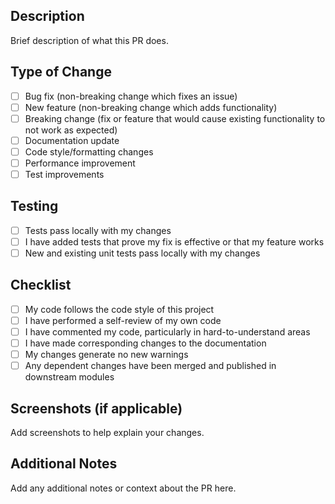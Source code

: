 ## Description

Brief description of what this PR does.

## Type of Change

- [ ] Bug fix (non-breaking change which fixes an issue)
- [ ] New feature (non-breaking change which adds functionality)
- [ ] Breaking change (fix or feature that would cause existing functionality to not work as expected)
- [ ] Documentation update
- [ ] Code style/formatting changes
- [ ] Performance improvement
- [ ] Test improvements

## Testing

- [ ] Tests pass locally with my changes
- [ ] I have added tests that prove my fix is effective or that my feature works
- [ ] New and existing unit tests pass locally with my changes

## Checklist

- [ ] My code follows the code style of this project
- [ ] I have performed a self-review of my own code
- [ ] I have commented my code, particularly in hard-to-understand areas
- [ ] I have made corresponding changes to the documentation
- [ ] My changes generate no new warnings
- [ ] Any dependent changes have been merged and published in downstream modules

## Screenshots (if applicable)

Add screenshots to help explain your changes.

## Additional Notes

Add any additional notes or context about the PR here.